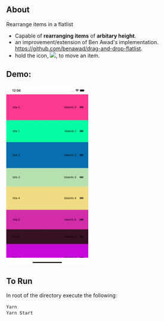 ## About
Rearrange items in a flatlist
- Capable of **rearranging items** of **arbitary height**.
- an improvement/extension of Ben Awad's implementation. https://github.com/benawad/drag-and-drop-flatlist.
- hold the icon, ![](https://www.materialui.co/materialIcons/editor/drag_handle_black_36x36.png), to move an item.

## Demo:
![demo.gif](demo.gif)

## To Run
In root of the directory execute the following:
```
Yarn
Yarn Start
```